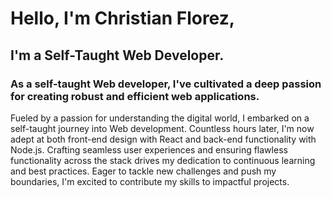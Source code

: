 # Hello, I'm Christian Florez,
## I'm a Self-Taught Web Developer.

### As a self-taught Web developer, I've cultivated a deep passion for creating robust and efficient web applications.

Fueled by a passion for understanding the digital world, I embarked on a self-taught journey into Web development. Countless hours later, I'm now adept at both front-end design with React and back-end functionality with Node.js. Crafting seamless user experiences and ensuring flawless functionality across the stack drives my dedication to continuous learning and best practices. Eager to tackle new challenges and push my boundaries, I'm excited to contribute my skills to impactful projects.

<!--
### Hi there 👋
**Christian-356739/Christian-356739** is a ✨ _special_ ✨ repository because its `README.md` (this file) appears on your GitHub profile.

Here are some ideas to get you started:

- 🔭 I’m currently working on ...
- 🌱 I’m currently learning ...
- 👯 I’m looking to collaborate on ...
- 🤔 I’m looking for help with ...
- 💬 Ask me about ...
- 📫 How to reach me: ...
- 😄 Pronouns: ...
- ⚡ Fun fact: ...
-->
